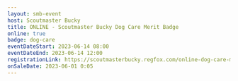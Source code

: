 ```yaml
---
layout: smb-event
host: Scoutmaster Bucky
title: ONLINE - Scoutmaster Bucky Dog Care Merit Badge
online: true
badge: dog-care
eventDateStart: 2023-06-14 08:00
eventDateEnd: 2023-06-14 12:00
registrationLink: https://scoutmasterbucky.regfox.com/online-dog-care-merit-badge---2023-06-14
onSaleDate: 2023-06-01 0:05
---
```


